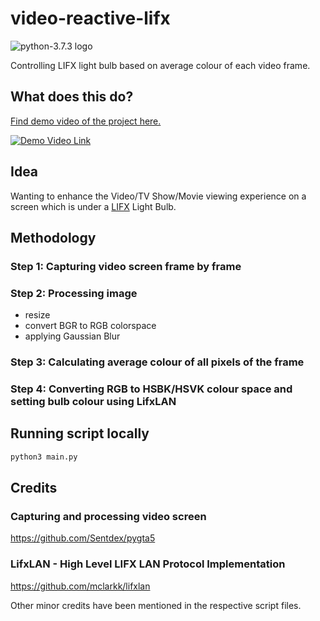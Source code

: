 # video-reactive-lifx

<img src="https://img.shields.io/badge/python-3.7.3-3776AB?style=flat&logo=python" alt="python-3.7.3 logo">

Controlling LIFX light bulb based on average colour of each video frame.

## What does this do?

[Find demo video of the project here.](https://youtu.be/V_pxCcSp9Xs)

[![Demo Video Link](media/demo.gif)](https://youtu.be/V_pxCcSp9Xs "Video reactive LIFX light")

## Idea

Wanting to enhance the Video/TV Show/Movie viewing experience on a screen which is under a [LIFX](https://www.lifx.com/) Light Bulb.

## Methodology

### Step 1: Capturing video screen frame by frame

### Step 2: Processing image

- resize
- convert BGR to RGB colorspace
- applying Gaussian Blur

### Step 3: Calculating average colour of all pixels of the frame

### Step 4: Converting RGB to HSBK/HSVK colour space and setting bulb colour using LifxLAN

## Running script locally

```cmd
python3 main.py
```

## Credits

### Capturing and processing video screen

https://github.com/Sentdex/pygta5

### LifxLAN - High Level LIFX LAN Protocol Implementation

https://github.com/mclarkk/lifxlan

Other minor credits have been mentioned in the respective script files.
